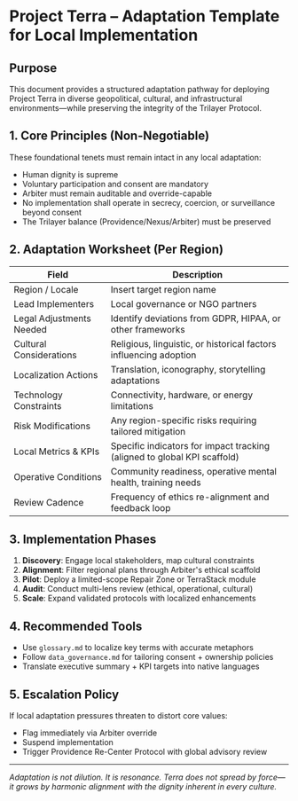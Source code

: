 # Project Terra – Adaptation Template for Local Implementation

## Purpose

This document provides a structured adaptation pathway for deploying Project Terra in diverse geopolitical, cultural, and infrastructural environments—while preserving the integrity of the Trilayer Protocol.

## 1. Core Principles (Non-Negotiable)

These foundational tenets must remain intact in any local adaptation:

- Human dignity is supreme
- Voluntary participation and consent are mandatory
- Arbiter must remain auditable and override-capable
- No implementation shall operate in secrecy, coercion, or surveillance beyond consent
- The Trilayer balance (Providence/Nexus/Arbiter) must be preserved

## 2. Adaptation Worksheet (Per Region)

| Field                          | Description                                                                 |
|-------------------------------|-----------------------------------------------------------------------------|
| Region / Locale               | Insert target region name                                                  |
| Lead Implementers             | Local governance or NGO partners                                           |
| Legal Adjustments Needed      | Identify deviations from GDPR, HIPAA, or other frameworks                  |
| Cultural Considerations       | Religious, linguistic, or historical factors influencing adoption          |
| Localization Actions          | Translation, iconography, storytelling adaptations                         |
| Technology Constraints        | Connectivity, hardware, or energy limitations                              |
| Risk Modifications            | Any region-specific risks requiring tailored mitigation                    |
| Local Metrics & KPIs          | Specific indicators for impact tracking (aligned to global KPI scaffold)   |
| Operative Conditions          | Community readiness, operative mental health, training needs               |
| Review Cadence                | Frequency of ethics re-alignment and feedback loop                         |

## 3. Implementation Phases

1. **Discovery**: Engage local stakeholders, map cultural constraints
2. **Alignment**: Filter regional plans through Arbiter's ethical scaffold
3. **Pilot**: Deploy a limited-scope Repair Zone or TerraStack module
4. **Audit**: Conduct multi-lens review (ethical, operational, cultural)
5. **Scale**: Expand validated protocols with localized enhancements

## 4. Recommended Tools

- Use `glossary.md` to localize key terms with accurate metaphors
- Follow `data_governance.md` for tailoring consent + ownership policies
- Translate executive summary + KPI targets into native languages

## 5. Escalation Policy

If local adaptation pressures threaten to distort core values:
- Flag immediately via Arbiter override
- Suspend implementation
- Trigger Providence Re-Center Protocol with global advisory review

---

*Adaptation is not dilution. It is resonance. Terra does not spread by force—it grows by harmonic alignment with the dignity inherent in every culture.*
